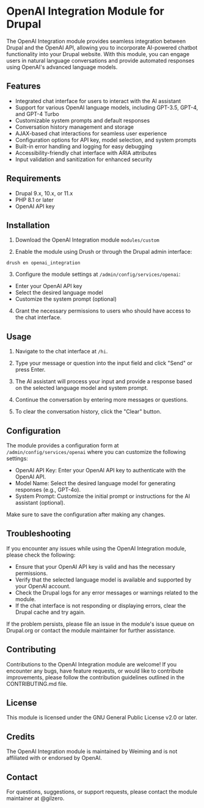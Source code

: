 # OpenAI Integration Module for Drupal

The OpenAI Integration module provides seamless integration between Drupal and the OpenAI API, allowing you to incorporate AI-powered chatbot functionality into your Drupal website. With this module, you can engage users in natural language conversations and provide automated responses using OpenAI's advanced language models.

## Features

- Integrated chat interface for users to interact with the AI assistant
- Support for various OpenAI language models, including GPT-3.5, GPT-4, and GPT-4 Turbo
- Customizable system prompts and default responses
- Conversation history management and storage
- AJAX-based chat interactions for seamless user experience
- Configuration options for API key, model selection, and system prompts
- Built-in error handling and logging for easy debugging
- Accessibility-friendly chat interface with ARIA attributes
- Input validation and sanitization for enhanced security

## Requirements

- Drupal 9.x, 10.x, or 11.x
- PHP 8.1 or later
- OpenAI API key

## Installation

1. Download the OpenAI Integration module `modules/custom`


2. Enable the module using Drush or through the Drupal admin interface:

`drush en openai_integration`


3. Configure the module settings at `/admin/config/services/openai`:
- Enter your OpenAI API key
- Select the desired language model
- Customize the system prompt (optional)

4. Grant the necessary permissions to users who should have access to the chat interface.

## Usage

1. Navigate to the chat interface at `/hi`.

2. Type your message or question into the input field and click "Send" or press Enter.

3. The AI assistant will process your input and provide a response based on the selected language model and system prompt.

4. Continue the conversation by entering more messages or questions.

5. To clear the conversation history, click the "Clear" button.

## Configuration

The module provides a configuration form at `/admin/config/services/openai` where you can customize the following settings:

- OpenAI API Key: Enter your OpenAI API key to authenticate with the OpenAI API.
- Model Name: Select the desired language model for generating responses (e.g., GPT-4o).
- System Prompt: Customize the initial prompt or instructions for the AI assistant (optional).

Make sure to save the configuration after making any changes.

## Troubleshooting

If you encounter any issues while using the OpenAI Integration module, please check the following:

- Ensure that your OpenAI API key is valid and has the necessary permissions.
- Verify that the selected language model is available and supported by your OpenAI account.
- Check the Drupal logs for any error messages or warnings related to the module.
- If the chat interface is not responding or displaying errors, clear the Drupal cache and try again.

If the problem persists, please file an issue in the module's issue queue on Drupal.org or contact the module maintainer for further assistance.

## Contributing

Contributions to the OpenAI Integration module are welcome! If you encounter any bugs, have feature requests, or would like to contribute improvements, please follow the contribution guidelines outlined in the CONTRIBUTING.md file.

## License

This module is licensed under the GNU General Public License v2.0 or later.

## Credits

The OpenAI Integration module is maintained by Weiming and is not affiliated with or endorsed by OpenAI.

## Contact

For questions, suggestions, or support requests, please contact the module maintainer at @gilzero.